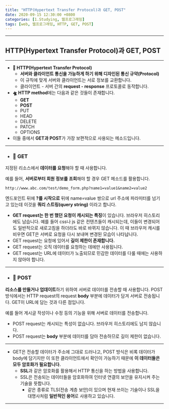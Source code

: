 ```yaml
---
title: "HTTP(Hypertext Transfer Protocol)과 GET, POST"
date: 2020-09-15 12:30:00 +0800
categories: [1.Studying, 웹프로그래밍]
tags: [web, 웹프로그래밍, HTTP, GET, POST]
---
```


---

## **HTTP(Hypertext Transfer Protocol)과 GET, POST**

---

- **🚀 HTTP(Hypertext Transfer Protocol)**
  - **서버와 클라이언트 통신을 가능하게 하기 위해 디자인된 통신 규약(Protocol)**
  - 이 규칙에 맞게 서버와 클라이언트는 서로 정보를 교환합니다.
  - 클라이언트 - 서버 간의 **request - response** 프로토콜로 동작합니다.
- **🛸 HTTP method**에는 다음과 같은 것들이 존재합니다.
  - **GET**
  - **POST**
  - PUT
  - HEAD
  - DELETE
  - PATCH
  - OPTIONS
- 이들 중에서 **GET과 POST**가 가장 보편적으로 사용되는 메소드입니다.

---

- ### **🎯 GET**

지정된 리소스에서 **데이터를 요청**해야 할 때 사용합니다.

예를 들어, **서버로부터 회원 정보를 조회**해야 할 경우 GET 메소드를 활용합니다.

```
http://www.abc.com/test/demo_form.php?name1=value1&name2=value2
```

엔드포인트 뒤에 **?를 시작으로** 뒤에 name=value 쌍으로 url 주소에 파라미터를 넘기고 있는데 이것을 **쿼리 스트링(query string)** 이라고 합니다.

- **GET request는 한 번 했던 요청이 캐시되는 특징**이 있습니다. 브라우저 히스토리에도 남습니다. 예를 들어 css나 js 같은 컨텐츠들이 캐시되는데, 이들이 변경되어도 일반적으로 새로고침을 하더라도 바로 바뀌지 않습니다. 이 때 브라우저 캐시를 비우면 GET은 서버로 요청을 다시 보내며 변경된 모습이 나타납니다.
- GET request는 요청에 있어서 **길이 제한이 존재합니다.**
- GET request는 오직 데이터를 요청하는 데에만 사용됩니다.
- GET request는 URL에 데이터가 노출되므로 민감한 데이터를 다룰 때에는 사용하지 않아야 합니다.

---

- ### **🎯 POST**

**리소스를 만들거나 업데이트**하기 위하여 서버로 데이터를 전송할 때 사용합니다. POST 방식에서는 HTTP request의 request **body** 부분에 데이터가 담겨 서버로 전송됩니다. GET이 URL에 담는 것과 다른 점입니다.

예를 들어 게시글 작성이나 수정 등의 기능을 위해 서버로 데이터를 전송합니다.

- POST request는 캐시되는 특성이 없습니다. 브라우저 히스토리에도 남지 않습니다.
- POST request는 **body** 부분에 데이터를 담아 전송하므로 길이 제한이 없습니다.

---

- GET은 전송할 데이터가 주소에 그대로 드러나고, POST 방식은 비록 데이터가 body에 담기지만 이 또한 클라이언트에서 확인이 가능하기 때문에 **이 데이터들은 모두 암호화가 필요합니다.**
  - **SSL**과 같은 암호화를 활용해서 HTTP 통신을 하는 방법을 사용합니다.
  - SSL은 전송되는 데이터들을 암호화하여 인터넷 연결의 보안을 유지시켜 주는 기술을 뜻합니다.
    - 같은 종류로 TLS(전송 계층 보안)이 있으며 현재 쓰이는 기술이나 SSL을 대명사처럼 **일반적인 용어**로 사용하고 있습니다.

---
